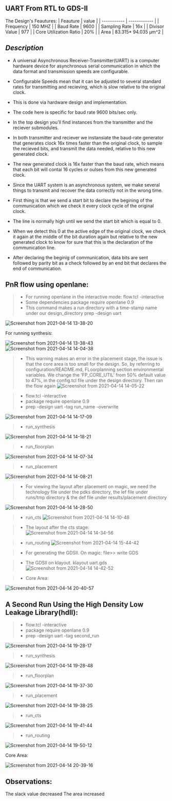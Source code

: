 UART From RTL to GDS-II
-----------------------
The Design's Feautures:
| Feauture               |         value       |
| -----------            | ------------        |
| Frequency              | 150 MHZ             |
| Baud Rate              | 9600                |
| Sampling Rate          | 16x                 |
|  Divisor Value         | 977                 |
| Core Utilization Ratio | 20%                 |
| Area                   | 83.315* 94.035 μm^2 |
  
**_Description_** 
  --------------
* A universal Asynchronous Receiver-Transmitter(UART) is a computer hardware device for asynchronous serial communication in which the data format and transmission speeds are configurable.
* Configurable Speeds mean that it can be adjusted to several standard rates for transmitting and recieving, which is slow relative to the original clock.
* This is done via hardware design and implementation.
* The code here is specific for baud rate 9600 bits/sec only.
* In the top design you'll find instances from the transmitter and the reciever submodules.
* In both transmitter and reciever we instansiate the baud-rate generator that generates clock 16x times faster than the      original clock, to sample the recieved bits, and transmit the data needed, relative to this new generated clock.
* The new generated clock is 16x faster than the baud rate, which means that each bit will contai 16 cycles or oulses from this new generated clock.
* Since the UART system is an asynchronous system, we make several things to transmit and recover the data correctly not in the wrong time.
* First thing is that we send a start bit to declare the begining of the communication which we check it every clock cycle of the original clock.

* The line is normally high until we send the start bit which is equal to 0.
* When we detect this 0 at the active edge of the original clock, we check it again at the middle of the bit duration again but relative to the new generated clock to know for sure that this is the declaration of the communication line.
* After declaring the beginig of communication, data bits are sent followed by parity bit as a check followed by an end bit that declares the end of communication.

## PnR flow using openlane:

> - For running openlane in the interactive mode:
flow.tcl -interactive
> - Some dependencies
package require openlane 0.9
> - This command makes a run directory with a time-stamp name under our design_directory
prep -design uart

![Screenshot from 2021-04-14 13-38-20](https://user-images.githubusercontent.com/36249257/114717009-eb82a500-9d34-11eb-827a-bc39186e6233.png)

For running synthesis:

![Screenshot from 2021-04-14 13-38-43](https://user-images.githubusercontent.com/36249257/114717685-93986e00-9d35-11eb-835d-8b3f4d1bb2f4.png)
![Screenshot from 2021-04-14 14-04-38](https://user-images.githubusercontent.com/36249257/114717753-a743d480-9d35-11eb-81d7-00858b67bf32.png)

> - This warning makes an error in the placement stage, the issue is that the core area is too small for the design.
So, by referring to configuration/README.md, FLoorplanning section environmental variables.
We change the 'FP_CORE_UTIL' from 50% default value to 47%, in the config.tcl file under the design directory.
Then ran the flow again
![Screenshot from 2021-04-14 14-05-22](https://user-images.githubusercontent.com/36249257/114717854-c5a9d000-9d35-11eb-80dd-d3c416215da6.png)

> - flow.tcl -interactive
> - package require openlane 0.9
> - prep -design uart -tag run_name -overwrite

![Screenshot from 2021-04-14 14-17-09](https://user-images.githubusercontent.com/36249257/114719702-a3b14d00-9d37-11eb-94b9-8d06ca9609c5.png)

> - run_synthesis

![Screenshot from 2021-04-14 14-18-21](https://user-images.githubusercontent.com/36249257/114719750-add34b80-9d37-11eb-8c9f-f1dcc102d361.png)

> - run_floorplan

![Screenshot from 2021-04-14 14-07-34](https://user-images.githubusercontent.com/36249257/114717814-b7f44a80-9d35-11eb-9728-c85f72a9e69c.png)


> - run_placement

![Screenshot from 2021-04-14 14-08-21](https://user-images.githubusercontent.com/36249257/114719511-749adb80-9d37-11eb-86c8-eca2cffa5599.png)

> - For viewing the layout after placement on magic, we need the technology file under the pdks directory, the lef file under runs/tmp directory & the def file under results/placement directory

![Screenshot from 2021-04-14 14-28-50](https://user-images.githubusercontent.com/36249257/114719904-d0fdfb00-9d37-11eb-80dd-de6474ad6b1d.png)


> - run_cts
![Screenshot from 2021-04-14 14-10-48](https://user-images.githubusercontent.com/36249257/114719591-88ded880-9d37-11eb-85a4-4b1443a4962f.png)

> - The layout after the cts stage:
![Screenshot from 2021-04-14 14-34-56](https://user-images.githubusercontent.com/36249257/114720635-79ac5a80-9d38-11eb-9be3-c9e1541da39d.png)


> - run_routing
![Screenshot from 2021-04-14 15-44-42](https://user-images.githubusercontent.com/36249257/114720526-600b1300-9d38-11eb-8641-cb47106449e4.png)

> - For generating the GDSII.
On magic: file>> write GDS

> - The GDSII on klayout.
klayout uart.gds
![Screenshot from 2021-04-14 14-42-52](https://user-images.githubusercontent.com/36249257/114721792-8ed5b900-9d39-11eb-850e-73f0d89960f9.png)

> - Core Area:

![Screenshot from 2021-04-14 20-40-57](https://user-images.githubusercontent.com/36249257/114762408-061f4300-9d62-11eb-8af6-6b18895c42dc.png)


## A Second Run Using the High Density Low Leakage Library(hdll):
> - flow.tcl -interactive
> - package require openlane 0.9
> - prep -design uart -tag second_run

![Screenshot from 2021-04-14 19-28-17](https://user-images.githubusercontent.com/36249257/114760110-4630f680-9d5f-11eb-82c8-5c25f7b67d55.png)

> - run_synthesis

![Screenshot from 2021-04-14 19-28-48](https://user-images.githubusercontent.com/36249257/114760213-5f39a780-9d5f-11eb-83fb-55d707a7dd6a.png)

> - run_floorplan

![Screenshot from 2021-04-14 19-37-30](https://user-images.githubusercontent.com/36249257/114760243-6660b580-9d5f-11eb-99c8-1a9e8f438fd8.png)

> - run_placement

![Screenshot from 2021-04-14 19-38-25](https://user-images.githubusercontent.com/36249257/114760373-85f7de00-9d5f-11eb-9fff-0957c2f3ab3e.png)

> - run_cts

![Screenshot from 2021-04-14 19-41-44](https://user-images.githubusercontent.com/36249257/114760417-9314cd00-9d5f-11eb-90a0-37b72f241fb4.png)

> - run_routing 

![Screenshot from 2021-04-14 19-50-12](https://user-images.githubusercontent.com/36249257/114760511-aaec5100-9d5f-11eb-93fa-94de76ae7202.png)

Core Area:

![Screenshot from 2021-04-14 20-39-16](https://user-images.githubusercontent.com/36249257/114762239-cfe1c380-9d61-11eb-9a6a-ca0c9560741f.png)


## Observations:
The slack value decreased
The area increased
